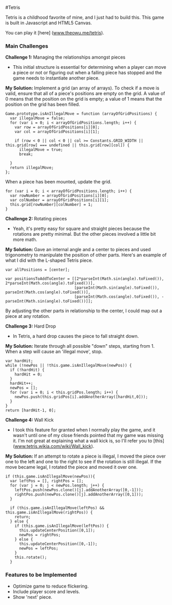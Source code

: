#Tetris

Tetris is a childhood favorite of mine, and I just had to build this. This game is built in Javascript and HTML5 Canvas.

You can play it [here] (www.theowu.me/tetris).

### Main Challenges

<b> Challenge 1: </b> Managing the relationships amongst pieces
- This initial structure is essential for determining when a player can move a piece or not or figuring out when a falling piece has stopped and the game needs to instantiate another piece.

<b> My Solution: </b>
Implement a grid (an array of arrays). To check if a move is valid, ensure that all of a piece's positions are empty on the grid. A value of 0 means that the position on the grid is empty; a value of 1 means that the position on the grid has been filled.
```
Game.prototype.isAnIllegalMove = function (arrayOfGridPositions) {
  var illegalMove = false;
  for (var i = 0; i < arrayOfGridPositions.length; i++) {
    var row = arrayOfGridPositions[i][0];
    var col = arrayOfGridPositions[i][1];

    if (row < 0 || col < 0 || col >= Constants.GRID_WIDTH || this.grid[row] === undefined || this.grid[row][col]) {
      illegalMove = true;
      break;

  }
  return illegalMove;
};
```

When a piece has been mounted, update the grid.
```
for (var i = 0; i < arrayOfGridPositions.length; i++) {
  var rowNumber = arrayOfGridPositions[i][0];
  var colNumber = arrayOfGridPositions[i][1];
  this.grid[rowNumber][colNumber] = 1;
}
```

<b> Challenge 2: </b>  Rotating pieces
- Yeah, it's pretty easy for square and straight pieces because the rotations are pretty minimal. But the other pieces involved a little bit more math.

<b> My Solution: </b>
Gave an internal angle and a center to pieces and used trigonometry to manipulate the position of other parts. Here's an example of what I did with the L-shaped Tetris piece.
```
var allPositions = [center];

var positionsToAddToCenter = [[2*parseInt(Math.sin(angle).toFixed()), 2*parseInt(Math.cos(angle).toFixed())],
                              [parseInt(Math.sin(angle).toFixed()), parseInt(Math.cos(angle).toFixed())],
                              [parseInt(Math.cos(angle).toFixed()), -parseInt(Math.sin(angle).toFixed())]];
```
By adjusting the other parts in relationship to the center, I could map out a piece at any rotation.

<b> Challenge 3: </b> Hard Drop
- In Tetris, a hard drop causes the piece to fall straight down.

<b> My Solution: </b>
Iterate through all possible "down" steps, starting from 1. When a step will cause an 'illegal move', stop.

```
var hardHit;
while (!newPos || !this.game.isAnIllegalMove(newPos)) {
  if (!hardHit) {
    hardHit = 0;
  }
  hardHit++;
  newPos = [];
  for (var i = 0; i < this.gridPos.length; i++) {
    newPos.push(this.gridPos[i].addAnotherArray([hardHit,0]));
  }
}
return [hardHit-1, 0];
```

<b> Challenge 4: </b> Wall Kick
- I took this feature for granted when I normally play the game, and it wasn't until one of my close friends pointed that my game was missing it. I'm not great at explaining what a wall kick is, so I'll refer you to [this] (www.tetris.wikia.com/wiki/Wall_kick).

<b> My Solution: </b>
If an attempt to rotate a piece is illegal, I moved the piece over one to the left and one to the right to see if the rotation is still illegal. If the move became legal, I rotated the piece and moved it over one.

```
if (this.game.isAnIllegalMove(newPos)){
  var leftPos = [], rightPos = [];
  for (var j = 0; j < newPos.length; j++) {
    leftPos.push(newPos.clone()[j].addAnotherArray([0,-1]));
    rightPos.push(newPos.clone()[j].addAnotherArray([0,1]));
  }

  if (this.game.isAnIllegalMove(leftPos) && this.game.isAnIllegalMove(rightPos)) {
    return;
  } else {
    if (this.game.isAnIllegalMove(leftPos)) {
      this.updateCenterPosition([0,1]);
      newPos = rightPos;
    } else {
      this.updateCenterPosition([0,-1]);
      newPos = leftPos;
    }
    this.rotate();
  }
```

### Features to be Implemented

* Optimize game to reduce flickering.
* Include player score and levels.
* Show 'next' piece.
